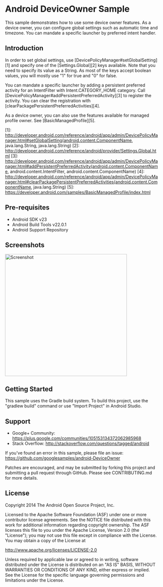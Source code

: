
Android DeviceOwner Sample
===================================

This sample demonstrates how to use some device owner features. As a device owner, you can configure
global settings such as automatic time and timezone. You can mandate a specific launcher by
preferred intent handler.

Introduction
------------

In order to set global settings, use [DevicePolicyManager#setGlobalSetting][1] and specify one of
the [Settings.Global][2] keys available. Note that you need to specify its value as a String. As
most of the keys accept boolean values, you will mostly use "1" for true and "0" for false.

You can mandate a specific launcher by adding a persistent preferred activity for an IntentFilter
with Intent.CATEGORY_HOME category. Call [DevicePolicyManager#addPersistentPreferredActivity][3] to
register the activity. You can clear the registration with
[clearPackagePersistentPreferredActivities][4].

As a device owner, you can also use the features available for managed profile owner. See
[BasicManagedProfile][5].

[1]: http://developer.android.com/reference/android/app/admin/DevicePolicyManager.html#setGlobalSetting(android.content.ComponentName, java.lang.String, java.lang.String)
[2]: http://developer.android.com/reference/android/provider/Settings.Global.html
[3]: http://developer.android.com/reference/android/app/admin/DevicePolicyManager.html#addPersistentPreferredActivity(android.content.ComponentName, android.content.IntentFilter, android.content.ComponentName)
[4]: http://developer.android.com/reference/android/app/admin/DevicePolicyManager.html#clearPackagePersistentPreferredActivities(android.content.ComponentName, java.lang.String)
[5]: https://developer.android.com/samples/BasicManagedProfile/index.html

Pre-requisites
--------------

- Android SDK v23
- Android Build Tools v22.0.1
- Android Support Repository

Screenshots
-------------

<img src="screenshots/1-main.png" height="400" alt="Screenshot"/> 

Getting Started
---------------

This sample uses the Gradle build system. To build this project, use the
"gradlew build" command or use "Import Project" in Android Studio.

Support
-------

- Google+ Community: https://plus.google.com/communities/105153134372062985968
- Stack Overflow: http://stackoverflow.com/questions/tagged/android

If you've found an error in this sample, please file an issue:
https://github.com/googlesamples/android-DeviceOwner

Patches are encouraged, and may be submitted by forking this project and
submitting a pull request through GitHub. Please see CONTRIBUTING.md for more details.

License
-------

Copyright 2014 The Android Open Source Project, Inc.

Licensed to the Apache Software Foundation (ASF) under one or more contributor
license agreements.  See the NOTICE file distributed with this work for
additional information regarding copyright ownership.  The ASF licenses this
file to you under the Apache License, Version 2.0 (the "License"); you may not
use this file except in compliance with the License.  You may obtain a copy of
the License at

http://www.apache.org/licenses/LICENSE-2.0

Unless required by applicable law or agreed to in writing, software
distributed under the License is distributed on an "AS IS" BASIS, WITHOUT
WARRANTIES OR CONDITIONS OF ANY KIND, either express or implied.  See the
License for the specific language governing permissions and limitations under
the License.
